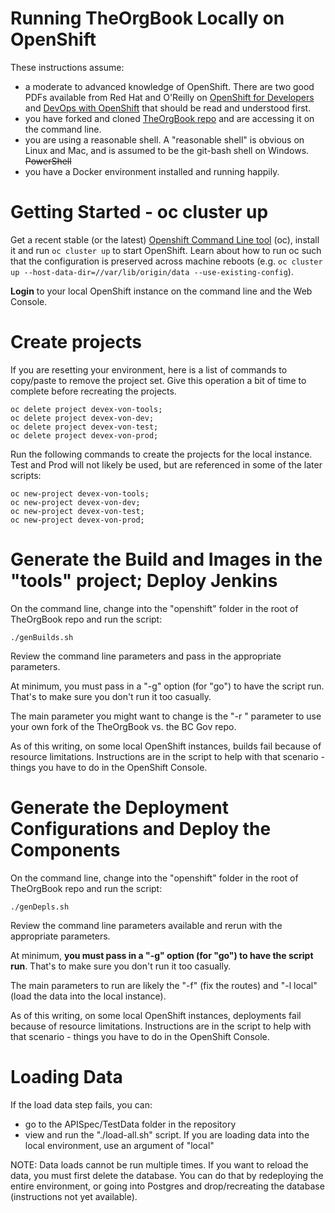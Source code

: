 # Running TheOrgBook Locally on OpenShift

These instructions assume:

* a moderate to advanced knowledge of OpenShift. There are two good PDFs available from Red Hat and O'Reilly on [OpenShift for Developers](https://www.openshift.com/promotions/for-developers.html) and [DevOps with OpenShift](https://www.openshift.com/promotions/devops-with-openshift.html) that should be read and understood first.
* you have forked and cloned [TheOrgBook repo](https://github.com/bcgov/TheOrgBook) and are accessing it on the command line.
* you are using a reasonable shell. A "reasonable shell" is obvious on Linux and Mac, and is assumed to be the git-bash shell on Windows. ~~PowerShell~~
* you have a Docker environment installed and running happily.

# Getting Started - oc cluster up

Get a recent stable (or the latest) [Openshift Command Line tool](https://github.com/openshift/origin/releases) (oc), install it and run ```oc cluster up``` to start OpenShift. Learn about how to run oc such that the configuration is preserved across machine reboots (e.g. ```oc cluster up --host-data-dir=//var/lib/origin/data --use-existing-config```).

**Login** to your local OpenShift instance on the command line and the Web Console.

# Create projects

If you are resetting your environment, here is a list of commands to copy/paste to remove the project set. Give this operation a bit of time to complete before recreating the projects.

```
oc delete project devex-von-tools;
oc delete project devex-von-dev;
oc delete project devex-von-test;
oc delete project devex-von-prod;
```

Run the following commands to create the projects for the local instance. Test and Prod will not likely be used, but are referenced in some of the later scripts:

```
oc new-project devex-von-tools;
oc new-project devex-von-dev;
oc new-project devex-von-test;
oc new-project devex-von-prod;
```

# Generate the Build and Images in the "tools" project; Deploy Jenkins

On the command line, change into the "openshift" folder in the root of TheOrgBook repo and run the script:

```
./genBuilds.sh
```

Review the command line parameters and pass in the appropriate parameters.

At minimum, you must pass in a "-g" option (for "go") to have the script run. That's to make sure you don't run it too casually.

The main parameter you might want to change is the "-r <gitrepo>" parameter to use your own fork of the TheOrgBook vs. the BC Gov repo.

As of this writing, on some local OpenShift instances, builds fail because of resource limitations. Instructions are in the script to help with that scenario - things you have to do in the OpenShift Console.

# Generate the Deployment Configurations and Deploy the Components

On the command line, change into the "openshift" folder in the root of TheOrgBook repo and run the script:

```
./genDepls.sh
```

Review the command line parameters available and rerun with the appropriate parameters.

At minimum, **you must pass in a "-g" option (for "go") to have the script run**. That's to make sure you don't run it too casually.

The main parameters to run are likely the "-f" (fix the routes) and "-l local" (load the data into the local instance).

As of this writing, on some local OpenShift instances, deployments fail because of resource limitations. Instructions are in the script to help with that scenario - things you have to do in the OpenShift Console.

# Loading Data

If the load data step fails, you can:

- go to the APISpec/TestData folder in the repository
- view and run the "./load-all.sh" script. If you are loading data into the local environment, use an argument of "local"

NOTE: Data loads cannot be run multiple times. If you want to reload the data, you must first delete the database. You can do that by redeploying the entire environment, or going into Postgres and drop/recreating the database (instructions not yet available).
